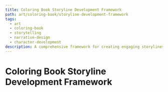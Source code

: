 ```yaml
---
title: Coloring Book Storyline Development Framework
path: art/coloring-book/storyline-development-framework
tags:
  - art
  - coloring-book
  - storytelling
  - narrative-design
  - character-development
description: A comprehensive framework for creating engaging storylines for coloring books that combine compelling narratives with rich visual potential.
---
```


# Coloring Book Storyline Development Framework 